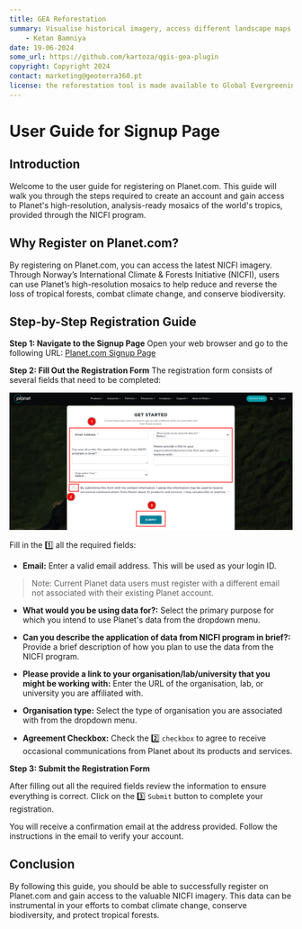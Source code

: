 ```yaml
---
title: GEA Reforestation
summary: Visualise historical imagery, access different landscape maps and generate reports for potential afforestation sites.
    - Ketan Bamniya
date: 19-06-2024
some_url: https://github.com/kartoza/qgis-gea-plugin
copyright: Copyright 2024
contact: marketing@geoterra360.pt
license: the reforestation tool is made available to Global Evergreening Global Alliance (GEA) under a non-exclusive, sub-licensable, perpetual, irrevocable, royalty-free licence. This which allows GEA to use and replicate the QGIS plugin and tool for the appointed project areas in Kenya, Uganda, and Malawi; and any other carbon offset future project areas managed, operated, and undertaken by GEA. The reforestation tool concept, functionality, and operations, as well as the physical QGIS plugin are covered, considered, and always remain the Intellectual Property of GT360.
---
```


# User Guide for Signup Page

## Introduction

Welcome to the user guide for registering on Planet.com. This guide will walk you through the steps required to create an account and gain access to Planet's high-resolution, analysis-ready mosaics of the world's tropics, provided through the NICFI program.

## Why Register on Planet.com?

By registering on Planet.com, you can access the latest NICFI imagery. Through Norway’s International Climate & Forests Initiative (NICFI), users can use Planet’s high-resolution mosaics to help reduce and reverse the loss of tropical forests, combat climate change, and conserve biodiversity.

## Step-by-Step Registration Guide

**Step 1: Navigate to the Signup Page** Open your web browser and go to the following URL: [Planet.com Signup Page](https://www.planet.com/nicfi/#sign-up)

**Step 2: Fill Out the Registration Form** The registration form consists of several fields that need to be completed:

![SingUp form](./img/sign-up-1.png)

Fill in the 1️⃣ all the required fields:

- **Email:** Enter a valid email address. This will be used as your login ID.

>Note: Current Planet data users must register with a different email not associated with their existing Planet account.

- **What would you be using data for?:** Select the primary purpose for which you intend to use Planet's data from the dropdown menu.

- **Can you describe the application of data from NICFI program in brief?:** Provide a brief description of how you plan to use the data from the NICFI program.

- **Please provide a link to your organisation/lab/university that you might be working with:** Enter the URL of the organisation, lab, or university you are affiliated with.

- **Organisation type:** Select the type of organisation you are associated with from the dropdown menu.

- **Agreement Checkbox:** Check the 2️⃣ `checkbox` to agree to receive occasional communications from Planet about its products and services. 

**Step 3: Submit the Registration Form**

After filling out all the required fields review the information to ensure everything is correct. Click on the 3️⃣ `Submit` button to complete your registration.

You will receive a confirmation email at the address provided. Follow the instructions in the email to verify your account.

## Conclusion

By following this guide, you should be able to successfully register on Planet.com and gain access to the valuable NICFI imagery. This data can be instrumental in your efforts to combat climate change, conserve biodiversity, and protect tropical forests.
